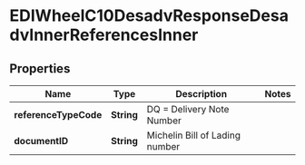 

# EDIWheelC10DesadvResponseDesadvInnerReferencesInner


## Properties

| Name | Type | Description | Notes |
|------------ | ------------- | ------------- | -------------|
|**referenceTypeCode** | **String** | DQ &#x3D; Delivery Note Number |  |
|**documentID** | **String** | Michelin Bill of Lading number |  |



